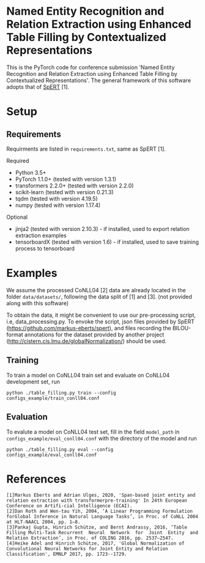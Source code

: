 # Named Entity Recognition and Relation Extraction using Enhanced Table Filling by Contextualized Representations
This is the PyTorch code for conference submission 'Named Entity Recognition and Relation Extraction using Enhanced Table Filling by Contextualized Representations'.
The general framework of this software adopts that of [SpERT](https://github.com/markus-eberts/spert) [1].
# Setup

## Requirements
Requirments are listed in `requirements.txt`, same as SpERT [1].

Required
- Python 3.5+
- PyTorch 1.1.0+ (tested with version 1.3.1)
- transformers 2.2.0+ (tested with version 2.2.0)
- scikit-learn (tested with version 0.21.3)
- tqdm (tested with version 4.19.5)
- numpy (tested with version 1.17.4)

Optional
- jinja2 (tested with version 2.10.3) - if installed, used to export relation extraction examples
- tensorboardX (tested with version 1.6) - if installed, used to save training process to tensorboard


# Examples

We assume the processed CoNLL04 [2] data are already located in the folder `data/datasets/`, following the data split of [1] and [3]. (not provided along with this software)

To obtain the data, it might be convenient to use our pre-processing script, i.e, data_processing.py. To envoke the script, json files provided by SpERT (https://github.com/markus-eberts/spert), and files recording the BILOU-format annotations for the dataset provided by another project (http://cistern.cis.lmu.de/globalNormalization/) should be used. 

## Training

To train a model on CoNLL04 train set and evaluate on CoNLL04 development set, run

```
python ./table_filling.py train --config configs_example/train_conll04.conf
```
## Evaluation

To evalute a model on CoNLL04 test set, fill in the field `model_path` in `configs_example/eval_conll04.conf` with the directory of the model and run

```
python ./table_filling.py eval --config configs_example/eval_conll04.conf
```

# References
```
[1]Markus Eberts and Adrian Ulges, 2020, 'Span-based joint entity and relation extraction with transformerpre-training' In 24th European Conference on Artifi-cial Intelligence (ECAI).
[2]Dan Roth and Wen-tau Yih, 2004, ‘A Linear Programming Formulation forGlobal Inference in Natural Language Tasks’, in Proc. of CoNLL 2004 at HLT-NAACL 2004, pp. 1–8.
[3]Pankaj Gupta, Hinrich Schütze, and Bernt Andrassy, 2016, ‘Table Filling Multi-Task Recurrent  Neural  Network  for  Joint  Entity  and  Relation Extraction’, in Proc. of COLING 2016, pp. 2537–2547.
[4]Heike Adel and Hinrich Schütze, 2017, 'Global Normalization of Convolutional Neural Networks for Joint Entity and Relation Classification', EMNLP 2017, pp. 1723--1729. 
```

